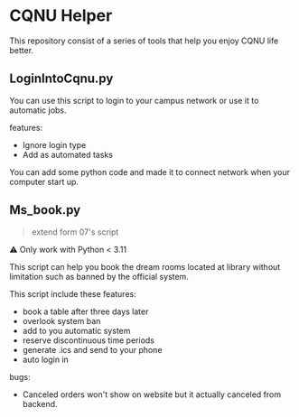 # CQNU Helper

This repository consist of a series of tools that help you enjoy CQNU life better.

## LoginIntoCqnu.py

You can use this script to login to your campus network or use it to automatic jobs.

features:

- Ignore login type
- Add as automated tasks

You can add some python code and made it to connect network when your computer start up.

## Ms_book.py

> extend form 07's script

⚠️ Only work with Python < 3.11

This script can help you book the dream rooms located at library without limitation such as banned by the official system.

This script include these features:

- book a table after three days later
- overlook system ban
- add to you automatic system
- reserve discontinuous time periods
- generate .ics and send to your phone
- auto login in

bugs:

- Canceled orders won't show on website but it actually canceled from backend.
